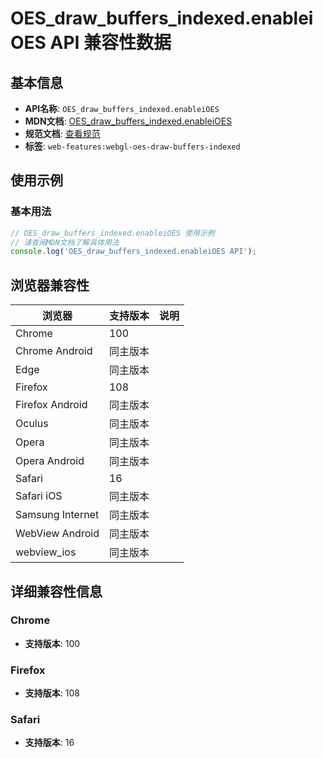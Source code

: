 # OES_draw_buffers_indexed.enableiOES API 兼容性数据

## 基本信息

- **API名称**: `OES_draw_buffers_indexed.enableiOES`
- **MDN文档**: [OES_draw_buffers_indexed.enableiOES](https://developer.mozilla.org/docs/Web/API/OES_draw_buffers_indexed/enableiOES)
- **规范文档**: [查看规范](https://registry.khronos.org/webgl/extensions/OES_draw_buffers_indexed/)
- **标签**: `web-features:webgl-oes-draw-buffers-indexed`

## 使用示例

### 基本用法

```javascript
// OES_draw_buffers_indexed.enableiOES 使用示例
// 请查阅MDN文档了解具体用法
console.log('OES_draw_buffers_indexed.enableiOES API');
```

## 浏览器兼容性

| 浏览器 | 支持版本 | 说明 |
|--------|----------|------|
| Chrome | 100 |  |
| Chrome Android | 同主版本 |  |
| Edge | 同主版本 |  |
| Firefox | 108 |  |
| Firefox Android | 同主版本 |  |
| Oculus | 同主版本 |  |
| Opera | 同主版本 |  |
| Opera Android | 同主版本 |  |
| Safari | 16 |  |
| Safari iOS | 同主版本 |  |
| Samsung Internet | 同主版本 |  |
| WebView Android | 同主版本 |  |
| webview_ios | 同主版本 |  |

## 详细兼容性信息

### Chrome

- **支持版本**: 100

### Firefox

- **支持版本**: 108

### Safari

- **支持版本**: 16


